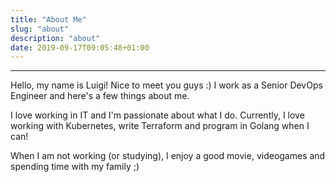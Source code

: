 ```yaml
---
title: "About Me"
slug: "about"
description: "about"
date: 2019-09-17T09:05:48+01:00
---
```


---------------------------
Hello, my name is Luigi! Nice to meet you guys :)
I work as a Senior DevOps Engineer and here's a few things about me.

I love working in IT and I'm passionate about what I do. Currently, I love working with Kubernetes, write Terraform and program in Golang when I can! 

When I am not working (or studying), I enjoy a good movie, videogames and spending time with my family ;)

